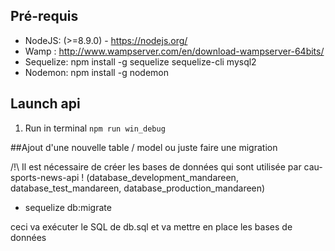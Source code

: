 ﻿## Pré-requis

- NodeJS: (>=8.9.0) - https://nodejs.org/
- Wamp : http://www.wampserver.com/en/download-wampserver-64bits/
- Sequelize: npm install -g sequelize sequelize-cli mysql2
- Nodemon: npm install -g nodemon
## Launch api

1. Run in terminal ```npm run win_debug```

##Ajout d'une nouvelle table / model ou juste faire une migration

/!\ Il est nécessaire de créer les bases de données qui sont utilisée par cau-sports-news-api !
(database_development_mandareen, database_test_mandareen, database_production_mandareen)

-  sequelize db:migrate

ceci va exécuter le SQL de db.sql et va mettre en place les bases de données
